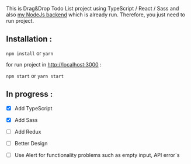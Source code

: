 This is Drag&Drop Todo List project using TypeScript / React / Sass and also [my NodeJs backend](https://github.com/makhdomii/nodejs_Todo_list_backend) which is already run. Therefore, you just need to run project.

## Installation :

`npm install` or `yarn`

for run project in [http://localhost:3000](http://localhost:3000) :

`npm start` or `yarn start`


## In progress :

- [x] Add TypeScript
- [x] Add Sass
- [ ] Add Redux
- [ ] Better Design
- [ ] Use Alert for functionality problems such as empty input, API error`s


